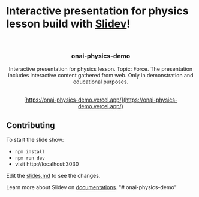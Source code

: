 # Interactive presentation for physics lesson build with [Slidev](https://github.com/slidevjs/slidev)!

<a name="readme-top"></a>

<!-- PROJECT LOGO -->
<br />
<div align="center">

  <h3 align="center">onai-physics-demo</h3>

  <p align="center">
    Interactive presentation for physics lesson. Topic: Force. The presentation includes interactive content gathered from web. Only in demonstration and educational purposes.
    <br />
    <br />
  </p>
  
  [https://onai-physics-demo.vercel.app/](https://onai-physics-demo.vercel.app/)
</div>

## Contributing

To start the slide show:

- `npm install`
- `npm run dev`
- visit http://localhost:3030

Edit the [slides.md](./slides.md) to see the changes.

Learn more about Slidev on [documentations](https://sli.dev/).
"# onai-physics-demo" 
